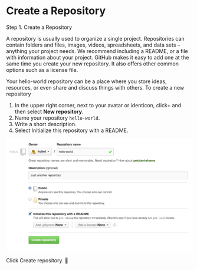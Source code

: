 # Create a Repository

Step 1. Create a Repository

A repository is usually used to organize a single project. Repositories can contain folders and files, images, videos, spreadsheets, and data sets – anything your project needs. We recommend including a README, or a file with information about your project. GitHub makes it easy to add one at the same time you create your new repository. It also offers other common options such as a license file.

Your hello-world repository can be a place where you store ideas, resources, or even share and discuss things with others.
To create a new repository

1.  In the upper right corner, next to your avatar or identicon, click+ and then select **New repository**.
2.  Name your repository ```hello-world```.
3.  Write a short description.
4.  Select Initialize this repository with a README.


![new-repo-form](create-new-repo.png)

Click Create repository. :tada: